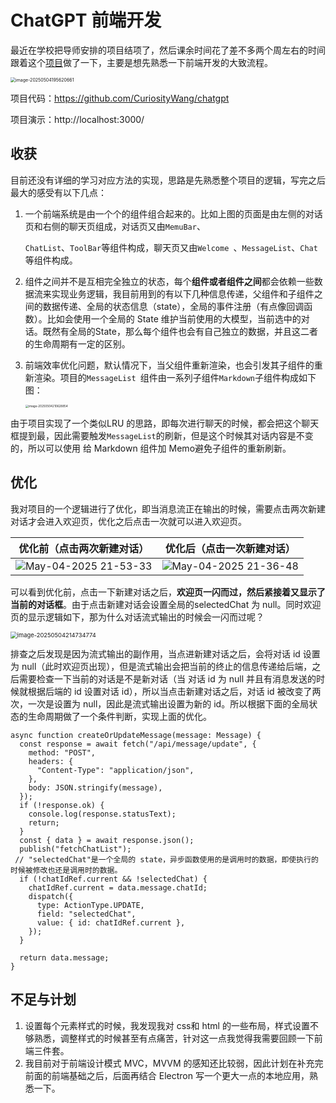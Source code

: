 # ChatGPT 前端开发

最近在学校把导师安排的项目结项了，然后课余时间花了差不多两个周左右的时间跟着这个[项目](https://x.zhixing.co/courses/react-hands-on-tutorial-for-beginners)做了一下，主要是想先熟悉一下前端开发的大致流程。

<img src="https://img.curiosity.wang/images/2025/05/04/image-20250504195620661.png" alt="image-20250504195620661" style="zoom:50%;" />

项目代码：https://github.com/CuriosityWang/chatgpt

项目演示：http://localhost:3000/

## 收获

目前还没有详细的学习对应方法的实现，思路是先熟悉整个项目的逻辑，写完之后最大的感受有以下几点：

1. 一个前端系统是由一个个的组件组合起来的。比如上图的页面是由左侧的对话页和右侧的聊天页组成，对话页又由`MemuBar`、

   `ChatList`、`ToolBar`等组件构成，聊天页又由`Welcome `、`MessageList`、`Chat`等组件构成。

2. 组件之间并不是互相完全独立的状态，每个**组件或者组件之间**都会依赖一些数据流来实现业务逻辑，我目前用到的有以下几种信息传递，父组件和子组件之间的数据传递、全局的状态信息（state），全局的事件注册（有点像回调函数）。比如会使用一个全局的 State 维护当前使用的大模型，当前选中的对话。既然有全局的State，那么每个组件也会有自己独立的数据，并且这二者的生命周期有一定的区别。

3. 前端效率优化问题，默认情况下，当父组件重新渲染，也会引发其子组件的重新渲染。项目的`MessageList `组件由一系列子组件`Markdown`子组件构成如下图：

   <img src="https://img.curiosity.wang/images/2025/05/04/image-20250504210628854.png" alt="image-20250504210628854" style="zoom: 33%;" />

由于项目实现了一个类似LRU 的思路，即每次进行聊天的时候，都会把这个聊天框提到最，因此需要触发`MessageList`的刷新，但是这个时候其对话内容是不变的，所以可以使用 给 Markdown 组件加 Memo避免子组件的重新刷新。

## 优化

我对项目的一个逻辑进行了优化，即当消息流正在输出的时候，需要点击两次新建对话才会进入欢迎页，优化之后点击一次就可以进入欢迎页。

| 优化前（点击两次新建对话）                                   | 优化后（点击一次新建对话）                                   |
| ------------------------------------------------------------ | ------------------------------------------------------------ |
| ![May-04-2025 21-53-33](https://img.curiosity.wang/images/2025/05/04/May-04-2025-21-53-33.gif) | ![May-04-2025 21-36-48](https://img.curiosity.wang/images/2025/05/04/May-04-2025-21-36-48.gif) |

可以看到优化前，点击一下新建对话之后，**欢迎页一闪而过，然后紧接着又显示了当前的对话框**。由于点击新建对话会设置全局的selectedChat 为 null。同时欢迎页的显示逻辑如下，那为什么对话流式输出的时候会一闪而过呢？

<img src="https://img.curiosity.wang/images/2025/05/04/image-20250504214734774.png" alt="image-20250504214734774" style="zoom: 67%;" />

排查之后发现是因为流式输出的副作用，当点进新建对话之后，会将对话 id 设置为 null（此时欢迎页出现），但是流式输出会把当前的终止的信息传递给后端，之后需要检查一下当前的对话是不是新对话（当 对话 id 为 null 并且有消息发送的时候就根据后端的 id 设置对话 id），所以当点击新建对话之后，对话 id 被改变了两次，一次是设置为 null，因此是流式输出设置为新的 id。所以根据下面的全局状态的生命周期做了一个条件判断，实现上面的优化。

```tsx
async function createOrUpdateMessage(message: Message) {
  const response = await fetch("/api/message/update", {
    method: "POST",
    headers: {
      "Content-Type": "application/json",
    },
    body: JSON.stringify(message),
  });
  if (!response.ok) {
    console.log(response.statusText);
    return;
  }
  const { data } = await response.json();
  publish("fetchChatList");
 // "selectedChat"是一个全局的 state，异步函数使用的是调用时的数据，即使执行的时候被修改也还是调用时的数据。
  if (!chatIdRef.current && !selectedChat) {
    chatIdRef.current = data.message.chatId;
    dispatch({
      type: ActionType.UPDATE,
      field: "selectedChat",
      value: { id: chatIdRef.current },
    });
  }

  return data.message;
}

```

## 不足与计划

1. 设置每个元素样式的时候，我发现我对 css和 html 的一些布局，样式设置不够熟悉，调整样式的时候甚至有点痛苦，针对这一点我觉得我需要回顾一下前端三件套。
2. 我目前对于前端设计模式 MVC，MVVM 的感知还比较弱，因此计划在补充完前面的前端基础之后，后面再结合 Electron 写一个更大一点的本地应用，熟悉一下。
